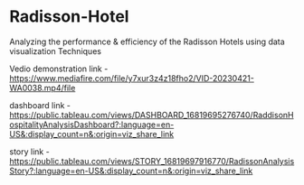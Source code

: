 # Radisson-Hotel
Analyzing the performance &amp; efficiency of the Radisson Hotels using data visualization Techniques

Vedio demonstration link - https://www.mediafire.com/file/y7xur3z4z18fho2/VID-20230421-WA0038.mp4/file

dashboard link - https://public.tableau.com/views/DASHBOARD_16819695276740/RaddisonHospitalityAnalysisDashboard?:language=en-US&:display_count=n&:origin=viz_share_link

story link - https://public.tableau.com/views/STORY_16819697916770/RadissonAnalysisStory?:language=en-US&:display_count=n&:origin=viz_share_link
